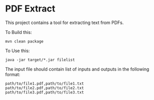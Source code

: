 PDF Extract
============

This project contains a tool for extracting text from PDFs.


To Build this:

    mvn clean package

To Use this:

    java -jar target/*.jar filelist

 The input file should contain list of inputs and outputs in the following format:

    path/to/file1.pdf,path/to/file1.txt
    path/to/file2.pdf,path/to/file2.txt
    path/to/file3.pdf,path/to/file3.txt

